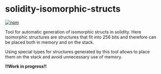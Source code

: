 # solidity-isomorphic-structs

[![npm](https://img.shields.io/npm/v/solidity-isomorphic-structs.svg)](https://www.npmjs.com/package/solidity-isomorphic-structs)

Tool for automatic generation of isomorphic structs in solidity. Here isomorphic structures are structures that fit into 256 bits and therefore can be placed both in memory and on the stack.

Using special types for structures generated by this tool allows to place them on the stack and avoid unnecessary use of memory.

**!!Work in progress!!**
